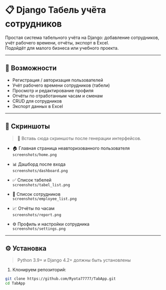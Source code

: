# 📋 Django Табель учёта сотрудников

Простая система табельного учёта на Django: добавление сотрудников, учёт рабочего времени, отчёты, экспорт в Excel.  
Подойдёт для малого бизнеса или учебного проекта.

---

## 🧩 Возможности

- Регистрация / авторизация пользователей
- Учёт рабочего времени сотрудников (табели)
- Просмотр и редактирование профиля
- Отчёты по отработанным часам и сменам
- CRUD для сотрудников
- Экспорт данных в Excel

---

## 📸 Скриншоты

> 🔻 Вставь сюда скриншоты после генерации интерфейсов.

- 🏠 Главная страница неавторизованного пользователя  
  `screenshots/home.png`

- 📊 Дашборд после входа  
  `screenshots/dashboard.png`

- ✅ Список табелей  
  `screenshots/tabel_list.png`

- 👷 Список сотрудников  
  `screenshots/employee_list.png`

- 📈 Отчёты по часам  
  `screenshots/report.png`

- ⚙️ Профиль и настройки сотрудника  
  `screenshots/settings.png`

---

## ⚙️ Установка

> Python 3.9+ и Django 4.2+ должны быть установлены

1. Клонируем репозиторий:

```bash
git clone https://github.com/Ryota77777/TabApp.git
cd TabApp
```

